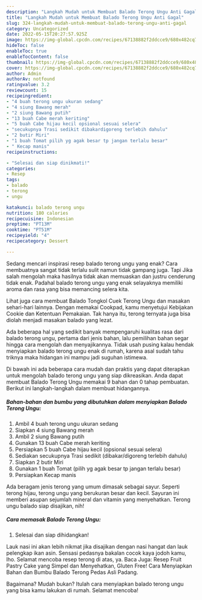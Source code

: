 ```yaml
---
description: "Langkah Mudah untuk Membuat Balado Terong Ungu Anti Gagal"
title: "Langkah Mudah untuk Membuat Balado Terong Ungu Anti Gagal"
slug: 324-langkah-mudah-untuk-membuat-balado-terong-ungu-anti-gagal
category: Uncategorized
date: 2022-05-15T20:27:57.925Z
image: https://img-global.cpcdn.com/recipes/67138882f2ddcce9/680x482cq70/balado-terong-ungu-foto-resep-utama.jpg
hideToc: false
enableToc: true
enableTocContent: false
thumbnail: https://img-global.cpcdn.com/recipes/67138882f2ddcce9/680x482cq70/balado-terong-ungu-foto-resep-utama.jpg
cover: https://img-global.cpcdn.com/recipes/67138882f2ddcce9/680x482cq70/balado-terong-ungu-foto-resep-utama.jpg
author: Admin
authorAv: notfound
ratingvalue: 3.2
reviewcount: 15
recipeingredient:
- "4 buah terong ungu ukuran sedang"
- "4 siung Bawang merah"
- "2 siung Bawang putih"
- "13 buah Cabe merah keriting"
- "5 buah Cabe hijau kecil opsional sesuai selera"
- "secukupnya Trasi sedikit dibakardigoreng terlebih dahulu"
- "2 butir Miri"
- "1 buah Tomat pilih yg agak besar tp jangan terlalu besar"
- " Kecap manis"
recipeinstructions:

- "Selesai dan siap dinikmati!"
categories:
- Resep
tags:
- balado
- terong
- ungu

katakunci: balado terong ungu 
nutrition: 180 calories
recipecuisine: Indonesian
preptime: "PT13M"
cooktime: "PT51M"
recipeyield: "4"
recipecategory: Dessert

---
```



Sedang mencari inspirasi resep balado terong ungu yang enak? Cara membuatnya sangat tidak terlalu sulit namun tidak gampang juga. Tapi Jika salah mengolah maka hasilnya tidak akan memuaskan dan justru cenderung tidak enak. Padahal balado terong ungu yang enak selayaknya memiliki aroma dan rasa yang bisa memancing selera kita.


Lihat juga cara membuat Balado Tongkol Cuek Terong Ungu dan masakan sehari-hari lainnya. Dengan memakai Cookpad, kamu menyetujui Kebijakan Cookie dan Ketentuan Pemakaian. Tak hanya itu, terong ternyata juga bisa diolah menjadi masakan balado yang lezat.

Ada beberapa hal yang sedikit banyak mempengaruhi kualitas rasa dari balado terong ungu, pertama dari jenis bahan, lalu pemilihan bahan segar hingga cara mengolah dan menyajikannya. Tidak usah pusing kalau hendak menyiapkan balado terong ungu enak di rumah, karena asal sudah tahu triknya maka hidangan ini mampu jadi suguhan istimewa.


Di bawah ini ada beberapa cara mudah dan praktis yang dapat diterapkan untuk mengolah balado terong ungu yang siap dikreasikan. Anda dapat membuat Balado Terong Ungu memakai 9 bahan dan 0 tahap pembuatan. Berikut ini langkah-langkah dalam membuat hidangannya.

<!--inarticleads1-->

##### Bahan-bahan dan bumbu yang dibutuhkan dalam menyiapkan Balado Terong Ungu:

1. Ambil 4 buah terong ungu ukuran sedang
1. Siapkan 4 siung Bawang merah
1. Ambil 2 siung Bawang putih
1. Gunakan 13 buah Cabe merah keriting
1. Persiapkan 5 buah Cabe hijau kecil (opsional sesuai selera)
1. Sediakan secukupnya Trasi sedikit (dibakar/digoreng terlebih dahulu)
1. Siapkan 2 butir Miri
1. Gunakan 1 buah Tomat (pilih yg agak besar tp jangan terlalu besar)
1. Persiapkan  Kecap manis


Ada beragam jenis terong yang umum dimasak sebagai sayur. Seperti terong hijau, terong ungu yang berukuran besar dan kecil. Sayuran ini memberi asupan sejumlah mineral dan vitamin yang menyehatkan. Terong ungu balado siap disajikan, nih! 

<!--inarticleads2-->

##### Cara memasak Balado Terong Ungu:


1. Selesai dan siap dihidangkan!

Lauk nasi ini akan lebih nikmat jika disajikan dengan nasi hangat dan lauk pelengkap ikan asin. Sensasi pedasnya bakalan cocok kaya jodoh kamu, lho. Selamat mencoba resep terong di atas, ya. Baca Juga: Resep Fruit Pastry Cake yang Simpel dan Menyehatkan, Gluten Free! Cara Menyiapkan Bahan dan Bumbu Balado Terong Pedas Asli Padang. 

Bagaimana? Mudah bukan? Itulah cara menyiapkan balado terong ungu yang bisa kamu lakukan di rumah. Selamat mencoba!

